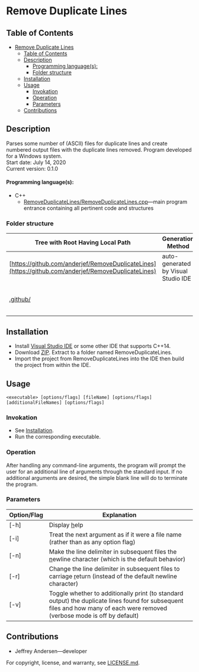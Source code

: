 # Remove Duplicate Lines

## Table of Contents
- [Remove Duplicate Lines](#remove-duplicate-lines)
  - [Table of Contents](#table-of-contents)
  - [Description](#description)
      - [Programming language(s):](#programming-languages)
    - [Folder structure](#folder-structure)
  - [Installation](#installation)
  - [Usage](#usage)
    - [Invokation](#invokation)
    - [Operation](#operation)
    - [Parameters](#parameters)
  - [Contributions](#contributions)

## Description
Parses some number of (ASCII) files for duplicate lines and create numbered output files with the duplicate lines removed. Program developed for a Windows system. <br>
Start date: July 14, 2020 <br>
Current version: 0.1.0 <br>
#### Programming language(s):
- C++
	- [RemoveDuplicateLines/RemoveDuplicateLines.cpp](RemoveDuplicateLines/RemoveDuplicateLines.cpp)&mdash;main program entrance containing all pertinent code and structures

### Folder structure
| Tree with Root Having Local Path | Generation Method | Description |
| -------------------------------- | ----------------- | ----------- |
| [https://github.com/anderjef/RemoveDuplicateLines](https://github.com/anderjef/RemoveDuplicateLines) | auto-generated by Visual Studio IDE | <!-- --> |
| [.github/](.github/) | <!-- --> | holds GitHub-specific documents |

## Installation
- Install [Visual Studio IDE](https://visualstudio.microsoft.com/downloads/) or some other IDE that supports C++14.
- Download [ZIP](https://github.com/anderjef/RemoveDuplicateLines/archive/main.zip). Extract to a folder named RemoveDuplicateLines.
- Import the project from RemoveDuplicateLines into the IDE then build the project from within the IDE.

## Usage
`<executable> [options/flags] [fileName] [options/flags] [additionalFileNames] [options/flags]`
### Invokation
- See [Installation](#installation).
- Run the corresponding executable.

### Operation
After handling any command-line arguments, the program will prompt the user for an additional line of arguments through the standard input. If no additional arguments are desired, the simple blank line will do to terminate the program.

### Parameters
| Option/Flag | Explanation |
| ----------- | ----------- |
| [-h] | Display <u>h</u>elp |
| [-i] | Treat the next argument as if it were a file name (rather than as any option flag) |
| [-n] | Make the line delimiter in subsequent files the <u>n</u>ewline character (which is the default behavior) |
| [-r] | Change the line delimiter in subsequent files to carriage <u>r</u>eturn (instead of the default newline character) |
| [-v] | Toggle whether to additionally print (to standard output) the duplicate lines found for subsequent files and how many of each were removed (verbose mode is off by default) |

## Contributions
- Jeffrey Andersen&mdash;developer

For copyright, license, and warranty, see [LICENSE.md](LICENSE.md).